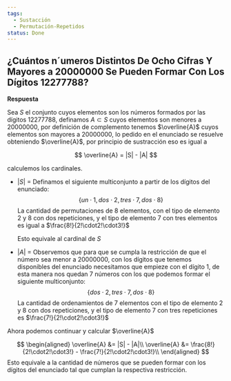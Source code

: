 ```yaml
---
tags:
  - Sustacción
  - Permutación-Repetidos
status: Done
---
```


## ¿Cuántos n´umeros Distintos De Ocho Cifras Y Mayores a 20000000 Se Pueden Formar Con Los Dígitos 12277788?

**Respuesta**

Sea $S$ el conjunto cuyos elementos son los números formados por las dígitos 12277788, definamos $A \subset S$ cuyos elementos son menores a 20000000, por definición de complemento tenemos $\overline{A}$ cuyos elementos son mayores a 20000000, lo pedido en el enunciado se resuelve obteniendo $\overline{A}$, por principio de sustracción eso es igual a

$$
\overline{A} = |S| - |A|
$$

calculemos los cardinales.

- $|S|$ = Definamos el siguiente multiconjunto a partir de los dígitos del enunciado:
  $$ \{ un \cdot 1, dos \cdot 2, tres \cdot 7, dos \cdot 8 \} $$
  La cantidad de permutaciones de 8 elementos, con el tipo de elemento 2 y 8 con dos repeticiones, y el tipo de elemento 7 con tres elementos es igual a $\frac{8!}{2!\cdot2!\cdot3!}$

  Esto equivale al cardinal de $S$

- $|A|$ = Observemos que para que se cumpla la restricción de que el número sea menor a 20000000, con los dígitos que tenemos disponibles del enunciado necesitamos que empieze con el dígito 1, de esta manera nos quedan 7 números con los que podemos formar el siguiente multiconjunto:
  $$\{ dos \cdot 2, tres \cdot 7, dos \cdot 8 \}$$
  La cantidad de ordenamientos de 7 elementos con el tipo de elemento 2 y 8 con dos repeticiones, y el tipo de elemento 7 con tres repeticiones es $\frac{7!}{2!\cdot2!\cdot3!}$

Ahora podemos continuar y calcular $\overline{A}$

$$  
\begin{aligned}
\overline{A} &= |S| - |A|\\
\overline{A} &= \frac{8!}{2!\cdot2!\cdot3!} - \frac{7!}{2!\cdot2!\cdot3!}\\
\end{aligned}
$$ Esto equivale a la cantidad de números que se pueden formar con los dígitos del enunciado tal que cumplan la respectiva restricción.
